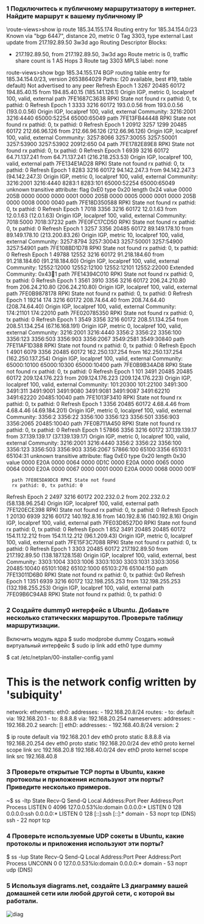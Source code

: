 ###	1 Подключитесь к публичному маршрутизатору в интернет. Найдите маршрут к вашему публичному IP

\route-views>show ip route 185.34.155.174
Routing entry for 185.34.154.0/23
  Known via "bgp 6447", distance 20, metric 0
  Tag 3303, type external
  Last update from 217.192.89.50 3w3d ago
  Routing Descriptor Blocks:
  * 217.192.89.50, from 217.192.89.50, 3w3d ago
      Route metric is 0, traffic share count is 1
      AS Hops 3
      Route tag 3303
      MPLS label: none

route-views>show bgp 185.34.155.174
BGP routing table entry for 185.34.154.0/23, version 2653864029
Paths: (20 available, best #19, table default)
  Not advertised to any peer
  Refresh Epoch 1
  3267 20485 60172
    194.85.40.15 from 194.85.40.15 (185.141.126.1)
      Origin IGP, metric 0, localpref 100, valid, external
      path 7FE1687C3638 RPKI State not found
      rx pathid: 0, tx pathid: 0
  Refresh Epoch 1
  3333 3216 60172
    193.0.0.56 from 193.0.0.56 (193.0.0.56)
      Origin IGP, localpref 100, valid, external
      Community: 3216:2001 3216:4440 65000:52254 65000:65049
      path 7FE13FB44448 RPKI State not found
      rx pathid: 0, tx pathid: 0
  Refresh Epoch 1
  20912 3257 1299 20485 60172
    212.66.96.126 from 212.66.96.126 (212.66.96.126)
      Origin IGP, localpref 100, valid, external
      Community: 3257:8066 3257:30055 3257:50001 3257:53900 3257:53902 20912:650                                                                                                                                                             04
      path 7FE1782E89E8 RPKI State not found
      rx pathid: 0, tx pathid: 0
  Refresh Epoch 1
  6939 3216 60172
    64.71.137.241 from 64.71.137.241 (216.218.253.53)
      Origin IGP, localpref 100, valid, external
      path 7FE134E1AD28 RPKI State not found
      rx pathid: 0, tx pathid: 0
  Refresh Epoch 1
  8283 3216 60172
    94.142.247.3 from 94.142.247.3 (94.142.247.3)
      Origin IGP, metric 0, localpref 100, valid, external
      Community: 3216:2001 3216:4440 8283:1 8283:101 65000:52254 65000:65049
      unknown transitive attribute: flag 0xE0 type 0x20 length 0x24
        value 0000 205B 0000 0000 0000 0001 0000 205B
              0000 0005 0000 0001 0000 205B 0000 0008
              0000 0040
      path 7FE18D350588 RPKI State not found
      rx pathid: 0, tx pathid: 0
  Refresh Epoch 1
  7018 3356 3216 60172
    12.0.1.63 from 12.0.1.63 (12.0.1.63)
      Origin IGP, localpref 100, valid, external
      Community: 7018:5000 7018:37232
      path 7FE0FC17CD50 RPKI State not found
      rx pathid: 0, tx pathid: 0
  Refresh Epoch 1
  3257 3356 20485 60172
    89.149.178.10 from 89.149.178.10 (213.200.83.26)
      Origin IGP, metric 10, localpref 100, valid, external
      Community: 3257:8794 3257:30043 3257:50001 3257:54900 3257:54901
      path 7FE108BD1D78 RPKI State not found
      rx pathid: 0, tx pathid: 0
  Refresh Epoch 1
  49788 12552 3216 60172
    91.218.184.60 from 91.218.184.60 (91.218.184.60)
      Origin IGP, localpref 100, valid, external
      Community: 12552:12000 12552:12100 12552:12101 12552:22000
      Extended Community: 0x43:100:1
      path 7FE14394C010 RPKI State not found
      rx pathid: 0, tx pathid: 0
  Refresh Epoch 1
  3561 3910 3356 3216 60172
    206.24.210.80 from 206.24.210.80 (206.24.210.80)
      Origin IGP, localpref 100, valid, external
      path 7FE0B9878178 RPKI State not found
      rx pathid: 0, tx pathid: 0
  Refresh Epoch 1
  19214 174 3216 60172
    208.74.64.40 from 208.74.64.40 (208.74.64.40)
      Origin IGP, localpref 100, valid, external
      Community: 174:21101 174:22010
      path 7FE020785350 RPKI State not found
      rx pathid: 0, tx pathid: 0
  Refresh Epoch 1
  3549 3356 3216 60172
    208.51.134.254 from 208.51.134.254 (67.16.168.191)
      Origin IGP, metric 0, localpref 100, valid, external
      Community: 3216:2001 3216:4440 3356:2 3356:22 3356:100 3356:123 3356:503 3356:903 3356:2067 3549:2581 3549:30840
      path 7FE11AF1D388 RPKI State not found
      rx pathid: 0, tx pathid: 0
  Refresh Epoch 1
  4901 6079 3356 20485 60172
    162.250.137.254 from 162.250.137.254 (162.250.137.254)
      Origin IGP, localpref 100, valid, external
      Community: 65000:10100 65000:10300 65000:10400
      path 7FE0B9B34AD8 RPKI State not found
      rx pathid: 0, tx pathid: 0
  Refresh Epoch 1
  101 3491 20485 20485 60172
    209.124.176.223 from 209.124.176.223 (209.124.176.223)
      Origin IGP, localpref 100, valid, external
      Community: 101:20300 101:22100 3491:300 3491:311 3491:9001 3491:9080 3491:9081 3491:9087 3491:62210 3491:62220 20485:10040
      path 7FE1013F3410 RPKI State not found
      rx pathid: 0, tx pathid: 0
  Refresh Epoch 1
  3356 20485 60172
    4.68.4.46 from 4.68.4.46 (4.69.184.201)
      Origin IGP, metric 0, localpref 100, valid, external
      Community: 3356:2 3356:22 3356:100 3356:123 3356:501 3356:903 3356:2065 20485:10040
      path 7FE0B711A450 RPKI State not found
      rx pathid: 0, tx pathid: 0
  Refresh Epoch 1
  57866 3356 3216 60172
    37.139.139.17 from 37.139.139.17 (37.139.139.17)
      Origin IGP, metric 0, localpref 100, valid, external
      Community: 3216:2001 3216:4440 3356:2 3356:22 3356:100 3356:123 3356:503 3356:903 3356:2067 57866:100 65100:3356 65103:1 65104:31
      unknown transitive attribute: flag 0xE0 type 0x20 length 0x30
        value 0000 E20A 0000 0064 0000 0D1C 0000 E20A
              0000 0065 0000 0064 0000 E20A 0000 0067
              0000 0001 0000 E20A 0000 0068 0000 001F

      path 7FE0E5DA9DC8 RPKI State not found
      rx pathid: 0, tx pathid: 0
  Refresh Epoch 2
  2497 3216 60172
    202.232.0.2 from 202.232.0.2 (58.138.96.254)
      Origin IGP, localpref 100, valid, external
      path 7FE120ECE398 RPKI State not found
      rx pathid: 0, tx pathid: 0
  Refresh Epoch 1
  20130 6939 3216 60172
    140.192.8.16 from 140.192.8.16 (140.192.8.16)
      Origin IGP, localpref 100, valid, external
      path 7FE03D8527D0 RPKI State not found
      rx pathid: 0, tx pathid: 0
  Refresh Epoch 1
  852 3491 20485 20485 60172
    154.11.12.212 from 154.11.12.212 (96.1.209.43)
      Origin IGP, metric 0, localpref 100, valid, external
      path 7FE15F3C7088 RPKI State not found
      rx pathid: 0, tx pathid: 0
  Refresh Epoch 1
  3303 20485 60172
    217.192.89.50 from 217.192.89.50 (138.187.128.158)
      Origin IGP, localpref 100, valid, external, best
      Community: 3303:1004 3303:1006 3303:1030 3303:1031 3303:3056 20485:10040 65101:1082 65102:1000 65103:276 65104:150
      path 7FE13011D6B0 RPKI State not found
      rx pathid: 0, tx pathid: 0x0
  Refresh Epoch 1
  1351 6939 3216 60172
    132.198.255.253 from 132.198.255.253 (132.198.255.253)
      Origin IGP, localpref 100, valid, external
      path 7FE09B6C94A8 RPKI State not found
      rx pathid: 0, tx pathid: 0
	  
###	2 Создайте dummy0 интерфейс в Ubuntu. Добавьте несколько статических маршрутов. Проверьте таблицу маршрутизации.

Включить модуль ядра
$ sudo modprobe dummy
Создать новый виртуальный интерфейс
$ sudo ip link add eth0 type dummy

$ cat /etc/netplan/00-installer-config.yaml
# This is the network config written by 'subiquity'
network:
  ethernets:
    eth0:
      addresses:
      - 192.168.20.8/24
      routes:
        - to: default
          via: 192.168.20.1
        - to: 8.8.8.8
          via: 192.168.20.254
      nameservers:
        addresses:
        - 192.168.20.2
        search: []
    ethD:
      addresses:
      - 192.168.40.8/24
  version: 2

$ ip route
default via 192.168.20.1 dev eth0 proto static
8.8.8.8 via 192.168.20.254 dev eth0 proto static
192.168.20.0/24 dev eth0 proto kernel scope link src 192.168.20.8
192.168.40.0/24 dev ethD proto kernel scope link src 192.168.40.8


###	3 Проверьте открытые TCP порты в Ubuntu, какие протоколы и приложения используют эти порты? Приведите несколько примеров.
~$ ss -ltp
State                       Recv-Q                      Send-Q                                           Local Address:Port                                              Peer Address:Port                      Process
LISTEN                      0                           4096                                             127.0.0.53%lo:domain                                                 0.0.0.0:*
LISTEN                      0                           128                                                    0.0.0.0:ssh                                                    0.0.0.0:*
LISTEN                      0                           128                                                       [::]:ssh                                                       [::]:*
domain - 53 порт tcp (DNS)
ssh - 22 порт tcp


###	4 Проверьте используемые UDP сокеты в Ubuntu, какие протоколы и приложения используют эти порты?
$ ss -lup
State                       Recv-Q                      Send-Q                                           Local Address:Port                                              Peer Address:Port                      Process
UNCONN                      0                           0                                                127.0.0.53%lo:domain                                                 0.0.0.0:*
domain - 53 порт udp (DNS)

###	5 Используя diagrams.net, создайте L3 диаграмму вашей домашней сети или любой другой сети, с которой вы работали.
![diag](https://user-images.githubusercontent.com/45497624/218222117-57d2af5e-b254-4f57-90f5-6a156e80080a.png)
